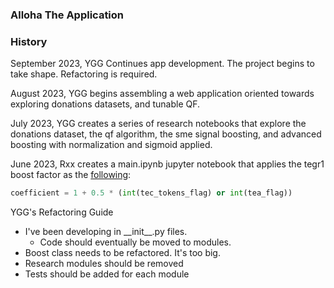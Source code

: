 ### Alloha The Application

### History

September 2023,
YGG Continues app development. The project begins to take shape. Refactoring is required.

August 2023,
YGG begins assembling a web application oriented towards exploring donations datasets, and tunable QF.

July 2023,
YGG creates a series of research notebooks that explore the donations dataset, the qf algorithm, the sme signal boosting, and advanced boosting with normalization and sigmoid applied.

June 2023,
Rxx creates a main.ipynb jupyter notebook that applies the tegr1 boost factor as the [following](https://discord.com/channels/810180621930070088/1050117836498018365/1136395276433760276):

```python
coefficient = 1 + 0.5 * (int(tec_tokens_flag) or int(tea_flag))
```

YGG's Refactoring Guide

- I've been developing in \_\_init\_\_.py files. 
    - Code should eventually be moved to modules.
- Boost class needs to be refactored. It's too big.
- Research modules should be removed
- Tests should be added for each module
